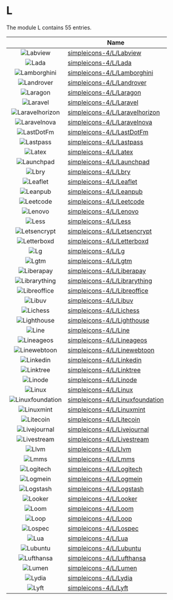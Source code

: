 # L

The module L contains 55 entries.



| |Name|
|:---:|---|
|![Labview](../simpleicons-4/L/Labview.element.png)|[simpleicons-4/L/Labview](../simpleicons-4/L/Labview.md)
|![Lada](../simpleicons-4/L/Lada.element.png)|[simpleicons-4/L/Lada](../simpleicons-4/L/Lada.md)
|![Lamborghini](../simpleicons-4/L/Lamborghini.element.png)|[simpleicons-4/L/Lamborghini](../simpleicons-4/L/Lamborghini.md)
|![Landrover](../simpleicons-4/L/Landrover.element.png)|[simpleicons-4/L/Landrover](../simpleicons-4/L/Landrover.md)
|![Laragon](../simpleicons-4/L/Laragon.element.png)|[simpleicons-4/L/Laragon](../simpleicons-4/L/Laragon.md)
|![Laravel](../simpleicons-4/L/Laravel.element.png)|[simpleicons-4/L/Laravel](../simpleicons-4/L/Laravel.md)
|![Laravelhorizon](../simpleicons-4/L/Laravelhorizon.element.png)|[simpleicons-4/L/Laravelhorizon](../simpleicons-4/L/Laravelhorizon.md)
|![Laravelnova](../simpleicons-4/L/Laravelnova.element.png)|[simpleicons-4/L/Laravelnova](../simpleicons-4/L/Laravelnova.md)
|![LastDotFm](../simpleicons-4/L/LastDotFm.element.png)|[simpleicons-4/L/LastDotFm](../simpleicons-4/L/LastDotFm.md)
|![Lastpass](../simpleicons-4/L/Lastpass.element.png)|[simpleicons-4/L/Lastpass](../simpleicons-4/L/Lastpass.md)
|![Latex](../simpleicons-4/L/Latex.element.png)|[simpleicons-4/L/Latex](../simpleicons-4/L/Latex.md)
|![Launchpad](../simpleicons-4/L/Launchpad.element.png)|[simpleicons-4/L/Launchpad](../simpleicons-4/L/Launchpad.md)
|![Lbry](../simpleicons-4/L/Lbry.element.png)|[simpleicons-4/L/Lbry](../simpleicons-4/L/Lbry.md)
|![Leaflet](../simpleicons-4/L/Leaflet.element.png)|[simpleicons-4/L/Leaflet](../simpleicons-4/L/Leaflet.md)
|![Leanpub](../simpleicons-4/L/Leanpub.element.png)|[simpleicons-4/L/Leanpub](../simpleicons-4/L/Leanpub.md)
|![Leetcode](../simpleicons-4/L/Leetcode.element.png)|[simpleicons-4/L/Leetcode](../simpleicons-4/L/Leetcode.md)
|![Lenovo](../simpleicons-4/L/Lenovo.element.png)|[simpleicons-4/L/Lenovo](../simpleicons-4/L/Lenovo.md)
|![Less](../simpleicons-4/L/Less.element.png)|[simpleicons-4/L/Less](../simpleicons-4/L/Less.md)
|![Letsencrypt](../simpleicons-4/L/Letsencrypt.element.png)|[simpleicons-4/L/Letsencrypt](../simpleicons-4/L/Letsencrypt.md)
|![Letterboxd](../simpleicons-4/L/Letterboxd.element.png)|[simpleicons-4/L/Letterboxd](../simpleicons-4/L/Letterboxd.md)
|![Lg](../simpleicons-4/L/Lg.element.png)|[simpleicons-4/L/Lg](../simpleicons-4/L/Lg.md)
|![Lgtm](../simpleicons-4/L/Lgtm.element.png)|[simpleicons-4/L/Lgtm](../simpleicons-4/L/Lgtm.md)
|![Liberapay](../simpleicons-4/L/Liberapay.element.png)|[simpleicons-4/L/Liberapay](../simpleicons-4/L/Liberapay.md)
|![Librarything](../simpleicons-4/L/Librarything.element.png)|[simpleicons-4/L/Librarything](../simpleicons-4/L/Librarything.md)
|![Libreoffice](../simpleicons-4/L/Libreoffice.element.png)|[simpleicons-4/L/Libreoffice](../simpleicons-4/L/Libreoffice.md)
|![Libuv](../simpleicons-4/L/Libuv.element.png)|[simpleicons-4/L/Libuv](../simpleicons-4/L/Libuv.md)
|![Lichess](../simpleicons-4/L/Lichess.element.png)|[simpleicons-4/L/Lichess](../simpleicons-4/L/Lichess.md)
|![Lighthouse](../simpleicons-4/L/Lighthouse.element.png)|[simpleicons-4/L/Lighthouse](../simpleicons-4/L/Lighthouse.md)
|![Line](../simpleicons-4/L/Line.element.png)|[simpleicons-4/L/Line](../simpleicons-4/L/Line.md)
|![Lineageos](../simpleicons-4/L/Lineageos.element.png)|[simpleicons-4/L/Lineageos](../simpleicons-4/L/Lineageos.md)
|![Linewebtoon](../simpleicons-4/L/Linewebtoon.element.png)|[simpleicons-4/L/Linewebtoon](../simpleicons-4/L/Linewebtoon.md)
|![Linkedin](../simpleicons-4/L/Linkedin.element.png)|[simpleicons-4/L/Linkedin](../simpleicons-4/L/Linkedin.md)
|![Linktree](../simpleicons-4/L/Linktree.element.png)|[simpleicons-4/L/Linktree](../simpleicons-4/L/Linktree.md)
|![Linode](../simpleicons-4/L/Linode.element.png)|[simpleicons-4/L/Linode](../simpleicons-4/L/Linode.md)
|![Linux](../simpleicons-4/L/Linux.element.png)|[simpleicons-4/L/Linux](../simpleicons-4/L/Linux.md)
|![Linuxfoundation](../simpleicons-4/L/Linuxfoundation.element.png)|[simpleicons-4/L/Linuxfoundation](../simpleicons-4/L/Linuxfoundation.md)
|![Linuxmint](../simpleicons-4/L/Linuxmint.element.png)|[simpleicons-4/L/Linuxmint](../simpleicons-4/L/Linuxmint.md)
|![Litecoin](../simpleicons-4/L/Litecoin.element.png)|[simpleicons-4/L/Litecoin](../simpleicons-4/L/Litecoin.md)
|![Livejournal](../simpleicons-4/L/Livejournal.element.png)|[simpleicons-4/L/Livejournal](../simpleicons-4/L/Livejournal.md)
|![Livestream](../simpleicons-4/L/Livestream.element.png)|[simpleicons-4/L/Livestream](../simpleicons-4/L/Livestream.md)
|![Llvm](../simpleicons-4/L/Llvm.element.png)|[simpleicons-4/L/Llvm](../simpleicons-4/L/Llvm.md)
|![Lmms](../simpleicons-4/L/Lmms.element.png)|[simpleicons-4/L/Lmms](../simpleicons-4/L/Lmms.md)
|![Logitech](../simpleicons-4/L/Logitech.element.png)|[simpleicons-4/L/Logitech](../simpleicons-4/L/Logitech.md)
|![Logmein](../simpleicons-4/L/Logmein.element.png)|[simpleicons-4/L/Logmein](../simpleicons-4/L/Logmein.md)
|![Logstash](../simpleicons-4/L/Logstash.element.png)|[simpleicons-4/L/Logstash](../simpleicons-4/L/Logstash.md)
|![Looker](../simpleicons-4/L/Looker.element.png)|[simpleicons-4/L/Looker](../simpleicons-4/L/Looker.md)
|![Loom](../simpleicons-4/L/Loom.element.png)|[simpleicons-4/L/Loom](../simpleicons-4/L/Loom.md)
|![Loop](../simpleicons-4/L/Loop.element.png)|[simpleicons-4/L/Loop](../simpleicons-4/L/Loop.md)
|![Lospec](../simpleicons-4/L/Lospec.element.png)|[simpleicons-4/L/Lospec](../simpleicons-4/L/Lospec.md)
|![Lua](../simpleicons-4/L/Lua.element.png)|[simpleicons-4/L/Lua](../simpleicons-4/L/Lua.md)
|![Lubuntu](../simpleicons-4/L/Lubuntu.element.png)|[simpleicons-4/L/Lubuntu](../simpleicons-4/L/Lubuntu.md)
|![Lufthansa](../simpleicons-4/L/Lufthansa.element.png)|[simpleicons-4/L/Lufthansa](../simpleicons-4/L/Lufthansa.md)
|![Lumen](../simpleicons-4/L/Lumen.element.png)|[simpleicons-4/L/Lumen](../simpleicons-4/L/Lumen.md)
|![Lydia](../simpleicons-4/L/Lydia.element.png)|[simpleicons-4/L/Lydia](../simpleicons-4/L/Lydia.md)
|![Lyft](../simpleicons-4/L/Lyft.element.png)|[simpleicons-4/L/Lyft](../simpleicons-4/L/Lyft.md)

